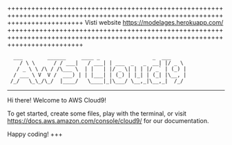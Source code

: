 +++++++++++++++++++++++++++++++++++++++++++++++++++++++++++++++++++++++++++++++++++++++++++++++++++++++++++++++++++++++++++++++
Visti website   https://modelages.herokuapp.com/
+++++++++++++++++++++++++++++++++++++++++++++++++++++++++++++++++++++++++++++++++++++++++++++++++++++++++++++++++++++++++++++++
      
      
      
      
      ___        ______     ____ _                 _  ___  
        / \ \      / / ___|   / ___| | ___  _   _  __| |/ _ \ 
       / _ \ \ /\ / /\___ \  | |   | |/ _ \| | | |/ _` | (_) |
      / ___ \ V  V /  ___) | | |___| | (_) | |_| | (_| |\__, |
     /_/   \_\_/\_/  |____/   \____|_|\___/ \__,_|\__,_|  /_/ 
 ----------------------------------------------------------------- 


Hi there! Welcome to AWS Cloud9!

To get started, create some files, play with the terminal,
or visit https://docs.aws.amazon.com/console/cloud9/ for our documentation.

Happy coding!
+++
